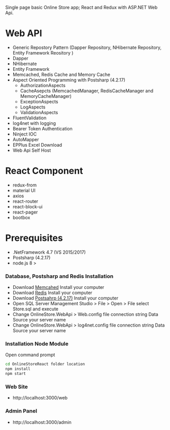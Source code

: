 Single page basic Online Store app; React and Redux with ASP.NET Web Api.

# Web API
- Generic Repostory Pattern (Dapper Repository, NHibernate Repository, Entity Framework Reository )
- Dapper
- NHibernate
- Entity Framework
- Memcached, Redis Cache and Memory Cache
- Aspect Oriented Programming with Postsharp (4.2.17)
  - AuthorizationAspects
  - CacheAsepcts (MemcachedManager, RedisCacheManager and MemoryCacheManager)
  - ExceptionAspects
  - LogAspects
  - ValidationAspects
- FluentValidation
- log4net with logging
- Bearer Token Authentication
- Ninject IOC
- AutoMapper
- EPPlus Excel Download
- Web Api Self Host

# React Component
  - redux-from
  - material UI
  - axios
  - react-router
  - react-block-ui
  - react-pager
  - bootbox
  
# Prerequisites
  
  - .NetFramework 4.7 (VS 2015/2017)
  - Postsharp (4.2.17)
  - node.js 8 >

### Database, Postsharp and Redis Installation

* Download [Memcahed](https://commaster.net/content/installing-memcached-windows) Install your computer
* Download [Redis](https://github.com/MicrosoftArchive/redis/releases) Install your computer
* Download [Postsahrp (4.2.17)](https://www.postsharp.net/downloads/postsharp-4.2/v4.2.17) Install your computer
* Open SQL Server Management Studio > File > Open > File  select Store.sql and execute
* Change OnlineStore.WebApi > Web.config file connection string Data Source your server name
* Change OnlineStore.WebApi > log4net.config file connection string Data Source your server name


### Installation Node Module

Open command prompt

```sh
cd OnlineStoreReact folder location
npm install 
npm start
```
### Web Site
- http&#58;//localhost:3000/web

### Admin Panel
- http&#58;//localhost:3000/admin

